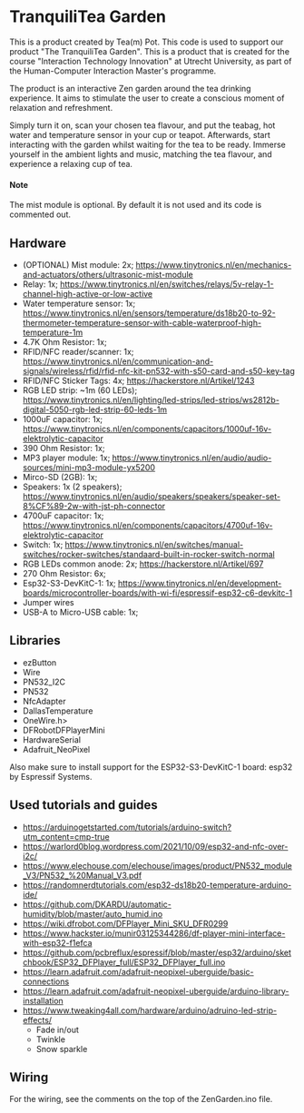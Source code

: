 # TranquiliTea Garden
This is a product created by Tea(m) Pot. This code is used to support our product "The TranquiliTea Garden". This is a product that is created for the course "Interaction Technology Innovation" at Utrecht University, as part of the Human-Computer Interaction Master's programme.

The product is an interactive Zen garden around the tea drinking experience. It aims to stimulate the user to create a conscious moment of relaxation and refreshment.

Simply turn it on, scan your chosen tea flavour, and put the teabag, hot water and temperature sensor in your cup or teapot. Afterwards, start interacting with the garden whilst waiting for the tea to be ready. Immerse yourself in the ambient lights and music, matching the tea flavour, and experience a relaxing cup of tea.

#### Note
The mist module is optional. By default it is not used and its code is commented out.


## Hardware
  - (OPTIONAL) Mist module: 2x;
    https://www.tinytronics.nl/en/mechanics-and-actuators/others/ultrasonic-mist-module
  - Relay: 1x;
    https://www.tinytronics.nl/en/switches/relays/5v-relay-1-channel-high-active-or-low-active
  - Water temperature sensor: 1x;
    https://www.tinytronics.nl/en/sensors/temperature/ds18b20-to-92-thermometer-temperature-sensor-with-cable-waterproof-high-temperature-1m
  - 4.7K Ohm Resistor: 1x;
  - RFID/NFC reader/scanner: 1x;
    https://www.tinytronics.nl/en/communication-and-signals/wireless/rfid/rfid-nfc-kit-pn532-with-s50-card-and-s50-key-tag
  - RFID/NFC Sticker Tags: 4x;
    https://hackerstore.nl/Artikel/1243
  - RGB LED strip: ~1m (60 LEDs);
    https://www.tinytronics.nl/en/lighting/led-strips/led-strips/ws2812b-digital-5050-rgb-led-strip-60-leds-1m
  - 1000uF capacitor: 1x;
    https://www.tinytronics.nl/en/components/capacitors/1000uf-16v-elektrolytic-capacitor
  - 390 Ohm Resistor: 1x;
  - MP3 player module: 1x;
    https://www.tinytronics.nl/en/audio/audio-sources/mini-mp3-module-yx5200
  - Mirco-SD (2GB): 1x;
  - Speakers: 1x (2 speakers);
    https://www.tinytronics.nl/en/audio/speakers/speakers/speaker-set-8%CF%89-2w-with-jst-ph-connector
  - 4700uF capacitor: 1x;
    https://www.tinytronics.nl/en/components/capacitors/4700uf-16v-elektrolytic-capacitor
  - Switch: 1x;
    https://www.tinytronics.nl/en/switches/manual-switches/rocker-switches/standaard-built-in-rocker-switch-normal
  - RGB LEDs common anode: 2x;
    https://hackerstore.nl/Artikel/697
  - 270 Ohm Resistor: 6x;
  - Esp32-S3-DevKitC-1: 1x;
    https://www.tinytronics.nl/en/development-boards/microcontroller-boards/with-wi-fi/espressif-esp32-c6-devkitc-1
  - Jumper wires
  - USB-A to Micro-USB cable: 1x;


## Libraries
  - ezButton
  - Wire
  - PN532_I2C
  - PN532
  - NfcAdapter
  - DallasTemperature
  - OneWire.h>
  - DFRobotDFPlayerMini
  - HardwareSerial
  - Adafruit_NeoPixel

Also make sure to install support for the ESP32-S3-DevKitC-1 board: esp32 by Espressif Systems.


## Used tutorials and guides
  - https://arduinogetstarted.com/tutorials/arduino-switch?utm_content=cmp-true
  - https://warlord0blog.wordpress.com/2021/10/09/esp32-and-nfc-over-i2c/
  - https://www.elechouse.com/elechouse/images/product/PN532_module_V3/PN532_%20Manual_V3.pdf
  - https://randomnerdtutorials.com/esp32-ds18b20-temperature-arduino-ide/
  - https://github.com/DKARDU/automatic-humidity/blob/master/auto_humid.ino
  - https://wiki.dfrobot.com/DFPlayer_Mini_SKU_DFR0299
  - https://www.hackster.io/munir03125344286/df-player-mini-interface-with-esp32-f1efca
  - https://github.com/pcbreflux/espressif/blob/master/esp32/arduino/sketchbook/ESP32_DFPlayer_full/ESP32_DFPlayer_full.ino
  - https://learn.adafruit.com/adafruit-neopixel-uberguide/basic-connections
  - https://learn.adafruit.com/adafruit-neopixel-uberguide/arduino-library-installation
  - https://www.tweaking4all.com/hardware/arduino/adruino-led-strip-effects/
      - Fade in/out
      - Twinkle
      - Snow sparkle

## Wiring
For the wiring, see the comments on the top of the ZenGarden.ino file.
